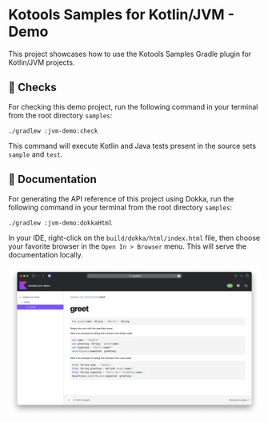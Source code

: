 # Kotools Samples for Kotlin/JVM - Demo

This project showcases how to use the Kotools Samples Gradle plugin for
Kotlin/JVM projects.

## 🧪 Checks

For checking this demo project, run the following command in your terminal from
the root directory `samples`:

```shell
./gradlew :jvm-demo:check
```

This command will execute Kotlin and Java tests present in the source sets
`sample` and `test`.

## 📝 Documentation

For generating the API reference of this project using Dokka, run the following
command in your terminal from the root directory `samples`:

```shell
./gradlew :jvm-demo:dokkaHtml
```

In your IDE, right-click on the `build/dokka/html/index.html` file, then choose
your favorite browser in the `Open In > Browser` menu. This will serve the
documentation locally.

![Screenshot](screenshot.png)
